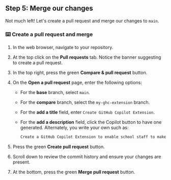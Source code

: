 ## Step 5: Merge our changes

Not much left! Let's create a pull request and merge our changes to `main`.

### :keyboard: Create a pull request and merge

1. In the web browser, navigate to your repository.
1. At the top click on the **Pull requests** tab. Notice the banner suggesting to create a pull request.
1. In the top right, press the green **Compare & pull request** button.
1. On the **Open a pull request** page, enter the following options:

   - For the **base** branch, select `main`.
   - For the **compare** branch, select the `my-ghc-extension` branch.
   - For the **add a title** field, enter `Create GitHub Copilot Extension`.
   - For the **add a description** field, click the Copilot button to have one generated.
     Alternately, you write your own such as:

     ```md
     Create a GitHub Copilot Extension to enable school staff to make their customize web and desktop applications.
     ```

1. Press the green **Create pull request** button.
1. Scroll down to review the commit history and ensure your changes are present.
1. At the bottom, press the green **Merge pull request** button.
